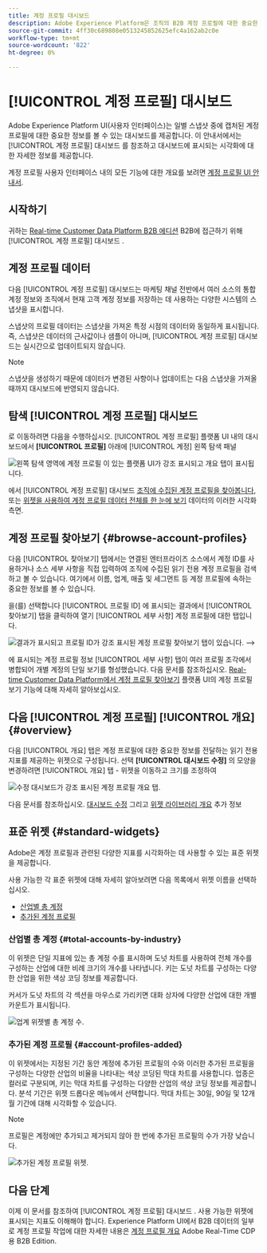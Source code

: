 ```yaml
---
title: 계정 프로필 대시보드
description: Adobe Experience Platform은 조직의 B2B 계정 프로필에 대한 중요한 정보를 볼 수 있는 대시보드를 제공합니다.
source-git-commit: 4ff30c689808e0513245852625efc4a162ab2c0e
workflow-type: tm+mt
source-wordcount: '822'
ht-degree: 0%

---
```


# [!UICONTROL 계정 프로필] 대시보드

Adobe Experience Platform UI(사용자 인터페이스)는 일별 스냅샷 중에 캡처된 계정 프로필에 대한 중요한 정보를 볼 수 있는 대시보드를 제공합니다. 이 안내서에서는 [!UICONTROL 계정 프로필] 대시보드 를 참조하고 대시보드에 표시되는 시각화에 대한 자세한 정보를 제공합니다.

계정 프로필 사용자 인터페이스 내의 모든 기능에 대한 개요를 보려면 [계정 프로필 UI 안내서](../../rtcdp/accounts/account-profile-ui-guide.md).

## 시작하기

귀하는 [Real-time Customer Data Platform B2B 에디션](../../rtcdp/b2b-overview.md) B2B에 접근하기 위해 [!UICONTROL 계정 프로필] 대시보드 .

## 계정 프로필 데이터

다음 [!UICONTROL 계정 프로필] 대시보드는 마케팅 채널 전반에서 여러 소스의 통합 계정 정보와 조직에서 현재 고객 계정 정보를 저장하는 데 사용하는 다양한 시스템의 스냅샷을 표시합니다.

스냅샷의 프로필 데이터는 스냅샷을 가져온 특정 시점의 데이터와 동일하게 표시됩니다. 즉, 스냅샷은 데이터의 근사값이나 샘플이 아니며, [!UICONTROL 계정 프로필] 대시보드는 실시간으로 업데이트되지 않습니다.

>[!NOTE]
>
>스냅샷을 생성하기 때문에 데이터가 변경된 사항이나 업데이트는 다음 스냅샷을 가져올 때까지 대시보드에 반영되지 않습니다.

## 탐색 [!UICONTROL 계정 프로필] 대시보드

로 이동하려면 다음을 수행하십시오. [!UICONTROL 계정 프로필] 플랫폼 UI 내의 대시보드에서 **[!UICONTROL 프로필]** 아래에 [!UICONTROL 계정] 왼쪽 탐색 패널

![왼쪽 탐색 영역에 계정 프로필 이 있는 플랫폼 UI가 강조 표시되고 개요 탭이 표시됩니다.](../images/account-profiles/account-profiles-dashboard.png)

에서 [!UICONTROL 계정 프로필] 대시보드 [조직에 수집된 계정 프로필을 찾아봅니다](#browse-account-profiles), 또는 [위젯을 사용하여 계정 프로필 데이터 전체를 한 눈에 보기](#standard-widgets) 데이터의 이러한 시각화 측면.

## 계정 프로필 찾아보기 {#browse-account-profiles}

다음 [!UICONTROL 찾아보기] 탭에서는 연결된 엔터프라이즈 소스에서 계정 ID를 사용하거나 소스 세부 사항을 직접 입력하여 조직에 수집된 읽기 전용 계정 프로필을 검색하고 볼 수 있습니다. 여기에서 이름, 업계, 매출 및 세그먼트 등 계정 프로필에 속하는 중요한 정보를 볼 수 있습니다.

을(를) 선택합니다 [!UICONTROL 프로필 ID] 에 표시되는 결과에서 [!UICONTROL 찾아보기] 탭을 클릭하여 열기 [!UICONTROL 세부 사항] 계정 프로필에 대한 탭입니다.

![결과가 표시되고 프로필 ID가 강조 표시된 계정 프로필 찾아보기 탭이 있습니다.](../images/account-profiles/account-profiles-browse-tab.png) —>

에 표시되는 계정 프로필 정보 [!UICONTROL 세부 사항] 탭이 여러 프로필 조각에서 병합되어 개별 계정의 단일 보기를 형성했습니다. 다음 문서를 참조하십시오. [Real-time Customer Data Platform에서 계정 프로필 찾아보기](../../rtcdp/accounts/account-profile-ui-guide.md#browse-account-profiles) 플랫폼 UI의 계정 프로필 보기 기능에 대해 자세히 알아보십시오.

## 다음 [!UICONTROL 계정 프로필] [!UICONTROL 개요] {#overview}

다음 [!UICONTROL 개요] 탭은 계정 프로필에 대한 중요한 정보를 전달하는 읽기 전용 지표를 제공하는 위젯으로 구성됩니다. 선택 **[!UICONTROL 대시보드 수정]** 의 모양을 변경하려면 [!UICONTROL 개요] 탭 - 위젯을 이동하고 크기를 조정하여

![수정 대시보드가 강조 표시된 계정 프로필 개요 탭.](../images/account-profiles/modify-dashboard.png)

다음 문서를 참조하십시오. [대시보드 수정](../customize/modify.md) 그리고 [위젯 라이브러리 개요](../customize/widget-library.md) 추가 정보

## 표준 위젯 {#standard-widgets}

Adobe은 계정 프로필과 관련된 다양한 지표를 시각화하는 데 사용할 수 있는 표준 위젯을 제공합니다.

사용 가능한 각 표준 위젯에 대해 자세히 알아보려면 다음 목록에서 위젯 이름을 선택하십시오.

* [산업별 총 계정](#total-accounts-by-industry)
* [추가된 계정 프로필](#account-profiles-added)

### 산업별 총 계정 {#total-accounts-by-industry}

이 위젯은 단일 지표에 있는 총 계정 수를 표시하며 도넛 차트를 사용하여 전체 개수를 구성하는 산업에 대한 비례 크기의 개수를 나타냅니다. 키는 도넛 차트를 구성하는 다양한 산업을 위한 색상 코딩 정보를 제공합니다.

커서가 도넛 차트의 각 섹션을 마우스로 가리키면 대화 상자에 다양한 산업에 대한 개별 카운트가 표시됩니다.

![업계 위젯별 총 계정 수.](../images/account-profiles/total-accounts-by-industry-widget.png)

### 추가된 계정 프로필 {#account-profiles-added}

이 위젯에서는 지정된 기간 동안 계정에 추가된 프로필의 수와 이러한 추가된 프로필을 구성하는 다양한 산업의 비율을 나타내는 색상 코딩된 막대 차트를 사용합니다. 업종은 컬러로 구분되며, 키는 막대 차트를 구성하는 다양한 산업의 색상 코딩 정보를 제공합니다. 분석 기간은 위젯 드롭다운 메뉴에서 선택합니다. 막대 차트는 30일, 90일 및 12개월 기간에 대해 시각화할 수 있습니다.

>[!NOTE]
>
>프로필은 계정에만 추가되고 제거되지 않아 한 번에 추가된 프로필의 수가 가장 낮습니다.

![추가된 계정 프로필 위젯.](../images/account-profiles/accounts-profiles-added-widget.png)

## 다음 단계

이제 이 문서를 참조하여 [!UICONTROL 계정 프로필] 대시보드 . 사용 가능한 위젯에 표시되는 지표도 이해해야 합니다. Experience Platform UI에서 B2B 데이터의 일부로 계정 프로필 작업에 대한 자세한 내용은 [계정 프로필 개요](../../rtcdp/accounts/account-profile-overview.md) Adobe Real-Time CDP용 B2B Edition.
